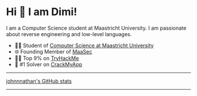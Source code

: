 
# Hi 👋 I am Dimi! 
I am a Computer Science student at Maastricht University. I am passionate about reverse engineering and low-level languages.
- 🧑‍🎓 Student of [Computer Science at Maastricht University](https://curriculum.maastrichtuniversity.nl/education/bachelor/computer-science)
- 🌐 Founding Member of [MaaSec](https://github.com/MaaSecLab)
- 🧑‍💻 Top 9% on [TryHackMe](https://tryhackme.com/r/p/johnnnathan)
- 👾 #1 Solver on [CrackMyApp](https://crackmy.app/leaderboard)
---

  [johnnnathan's GitHub stats](https://github-readme-stats.vercel.app/api?username=johnnnathan)
  


---
